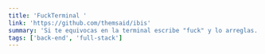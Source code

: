 ```yaml
---
title: 'FuckTerminal '
link: 'https://github.com/themsaid/ibis'
summary: 'Si te equivocas en la terminal escribe "fuck" y lo arreglas.'
tags: ['back-end', 'full-stack']
---
```

